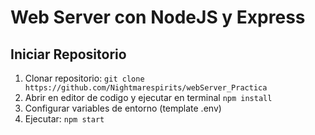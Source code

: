# Web Server con NodeJS y Express
## Iniciar Repositorio
1. Clonar repositorio:  `git clone https://github.com/Nightmarespirits/webServer_Practica`
2. Abrir en editor de codigo y ejecutar en terminal `npm install` 
3. Configurar variables de entorno (template .env)
4. Ejecutar: `npm start`